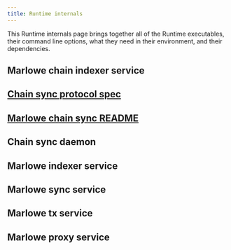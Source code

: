```yaml
---
title: Runtime internals
---
```


This Runtime internals page brings together all of the Runtime executables, their command line options, what they need in their environment, and their dependencies. 

## Marlowe chain indexer service

## [Chain sync protocol spec](https://github.com/input-output-hk/marlowe-cardano/blob/main/marlowe-chain-sync/docs/chain-sync-spec-1.0.md)

## [Marlowe chain sync README](https://github.com/input-output-hk/marlowe-cardano/blob/main/marlowe-chain-sync/README.md)

## Chain sync daemon

## Marlowe indexer service

## Marlowe sync service

## Marlowe tx service

## Marlowe proxy service
